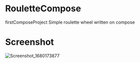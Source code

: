 # RouletteCompose
firstComposeProject
Simple roulette wheel written on compose
# Screenshot
![Screenshot_1680173877](https://user-images.githubusercontent.com/62842649/228815604-a5905e9b-b653-4374-bfd1-55cc78c91d6f.png)
